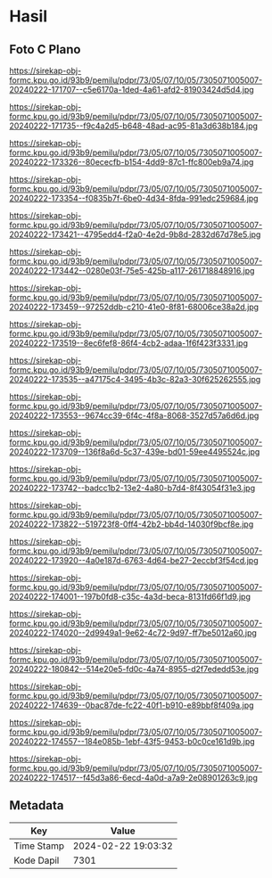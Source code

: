 # Hasil

## Foto C Plano

https://sirekap-obj-formc.kpu.go.id/93b9/pemilu/pdpr/73/05/07/10/05/7305071005007-20240222-171707--c5e6170a-1ded-4a61-afd2-81903424d5d4.jpg

https://sirekap-obj-formc.kpu.go.id/93b9/pemilu/pdpr/73/05/07/10/05/7305071005007-20240222-171735--f9c4a2d5-b648-48ad-ac95-81a3d638b184.jpg

https://sirekap-obj-formc.kpu.go.id/93b9/pemilu/pdpr/73/05/07/10/05/7305071005007-20240222-173326--80ececfb-b154-4dd9-87c1-ffc800eb9a74.jpg

https://sirekap-obj-formc.kpu.go.id/93b9/pemilu/pdpr/73/05/07/10/05/7305071005007-20240222-173354--f0835b7f-6be0-4d34-8fda-991edc259684.jpg

https://sirekap-obj-formc.kpu.go.id/93b9/pemilu/pdpr/73/05/07/10/05/7305071005007-20240222-173421--4795edd4-f2a0-4e2d-9b8d-2832d67d78e5.jpg

https://sirekap-obj-formc.kpu.go.id/93b9/pemilu/pdpr/73/05/07/10/05/7305071005007-20240222-173442--0280e03f-75e5-425b-a117-261718848916.jpg

https://sirekap-obj-formc.kpu.go.id/93b9/pemilu/pdpr/73/05/07/10/05/7305071005007-20240222-173459--97252ddb-c210-41e0-8f81-68006ce38a2d.jpg

https://sirekap-obj-formc.kpu.go.id/93b9/pemilu/pdpr/73/05/07/10/05/7305071005007-20240222-173519--8ec6fef8-86f4-4cb2-adaa-1f6f423f3331.jpg

https://sirekap-obj-formc.kpu.go.id/93b9/pemilu/pdpr/73/05/07/10/05/7305071005007-20240222-173535--a47175c4-3495-4b3c-82a3-30f625262555.jpg

https://sirekap-obj-formc.kpu.go.id/93b9/pemilu/pdpr/73/05/07/10/05/7305071005007-20240222-173553--9674cc39-6f4c-4f8a-8068-3527d57a6d6d.jpg

https://sirekap-obj-formc.kpu.go.id/93b9/pemilu/pdpr/73/05/07/10/05/7305071005007-20240222-173709--136f8a6d-5c37-439e-bd01-59ee4495524c.jpg

https://sirekap-obj-formc.kpu.go.id/93b9/pemilu/pdpr/73/05/07/10/05/7305071005007-20240222-173742--badcc1b2-13e2-4a80-b7d4-8f43054f31e3.jpg

https://sirekap-obj-formc.kpu.go.id/93b9/pemilu/pdpr/73/05/07/10/05/7305071005007-20240222-173822--519723f8-0ff4-42b2-bb4d-14030f9bcf8e.jpg

https://sirekap-obj-formc.kpu.go.id/93b9/pemilu/pdpr/73/05/07/10/05/7305071005007-20240222-173920--4a0e187d-6763-4d64-be27-2eccbf3f54cd.jpg

https://sirekap-obj-formc.kpu.go.id/93b9/pemilu/pdpr/73/05/07/10/05/7305071005007-20240222-174001--197b0fd8-c35c-4a3d-beca-8131fd66f1d9.jpg

https://sirekap-obj-formc.kpu.go.id/93b9/pemilu/pdpr/73/05/07/10/05/7305071005007-20240222-174020--2d9949a1-9e62-4c72-9d97-ff7be5012a60.jpg

https://sirekap-obj-formc.kpu.go.id/93b9/pemilu/pdpr/73/05/07/10/05/7305071005007-20240222-180842--514e20e5-fd0c-4a74-8955-d2f7ededd53e.jpg

https://sirekap-obj-formc.kpu.go.id/93b9/pemilu/pdpr/73/05/07/10/05/7305071005007-20240222-174639--0bac87de-fc22-40f1-b910-e89bbf8f409a.jpg

https://sirekap-obj-formc.kpu.go.id/93b9/pemilu/pdpr/73/05/07/10/05/7305071005007-20240222-174557--184e085b-1ebf-43f5-9453-b0c0ce161d9b.jpg

https://sirekap-obj-formc.kpu.go.id/93b9/pemilu/pdpr/73/05/07/10/05/7305071005007-20240222-174517--f45d3a86-6ecd-4a0d-a7a9-2e08901263c9.jpg


## Metadata

| Key        | Value               |
| ---------- | ------------------- |
| Time Stamp | 2024-02-22 19:03:32 |
| Kode Dapil | 7301                |



